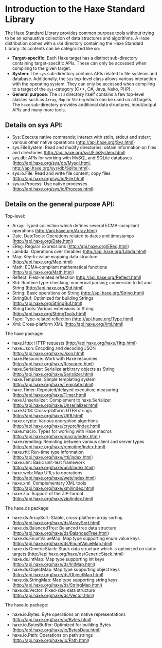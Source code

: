 Introduction to the Haxe Standard Library
=======

The Haxe Standard Library provides common purpose tools without trying to be an exhaustive collection of data structures and algorithms. A Haxe distribution comes with a `std` directory containing the Haxe Standard Library. Its contents can be categorized like so:

* **Target-specific**: Each Haxe target has a distinct sub-directory containing target-specific APIs. These can only be accessed when compiling to the given target.
* **System**: The `sys` sub-directory contains APIs related to file systems and database. Additionally, the `Sys` top-level class allows various interaction with the operating system. They can only be accessed when compiling to a target of the `sys`-category (C++, C#, Java, Neko, PHP).
* **General purpose**: The `std` directory itself contains a few top-level classes such as `Array`, `Map` or `String` which can be used on all targets. The `haxe` sub-directory provides additional data structures, input/output APIs and many more tools.

Details on sys API:
--------------

* Sys: Execute native commands; interact with stdin, stdout and stderr; various other native operations (<http://api.haxe.org/Sys.html>)
* sys.FileSystem: Read and modify directories; obtain information on files and directories (<http://api.haxe.org/sys/FileSystem.html>)
* sys.db: APIs for working with MySQL and SQLite databases (<http://api.haxe.org/sys/db/Mysql.html>, <http://api.haxe.org/sys/db/Sqlite.html>).
* sys.io.File: Read and write file content; copy files (<http://api.haxe.org/sys/io/File.html>)
* sys.io.Process: Use native processes (<http://api.haxe.org/sys/io/Process.html>)

Details on the general purpose API:
--------------

Top-level:

* Array: Typed collection which defines several ECMA-compliant operations (<http://api.haxe.org/Array.html>)
* Date, DateTools: Operations related to dates and timestamps (<http://api.haxe.org/Date.html>)
* EReg: Regular Expressions (<http://api.haxe.org/EReg.html>)
* Lambda: Operations over iterables (<http://api.haxe.org/Labda.html>)
* Map: Key-to-value mapping data structure (<http://api.haxe.org/Map.html>)
* Math: ECMA-compliant mathematical functions (<http://api.haxe.org/Math.html>)
* Reflect: Field-related reflection (<http://api.haxe.org/Reflect.html>)
* Std: Runtime type-checking; numerical parsing; conversion to Int and String (<http://api.haxe.org/Std.html>)
* String: Basic operations on String (<http://api.haxe.org/String.html>)
* StringBuf: Optimized for building Strings (<http://api.haxe.org/StringBuf.html>)
* StringTools: Various extensions to String (<http://api.haxe.org/StringTools.html>)
* Type: Type-related reflection (<http://api.haxe.org/Type.html>)
* Xml: Cross-platform XML (<http://api.haxe.org/Xml.html>)
 
The haxe package:

* haxe.Http: HTTP requests (<http://api.haxe.org/haxe/Http.html>)
* haxe.Json: Encoding and decoding JSON (<http://api.haxe.org/haxe/Json.html>)
* haxe.Resource: Work with Haxe resources (<http://api.haxe.org/haxe/Resource.html>)
* haxe.Serializer: Serialize arbitrary objects as String (<http://api.haxe.org/haxe/Serializer.html>)
* haxe.Template: Simple templating system (<http://api.haxe.org/haxe/Template.html>)
* haxe.Timer: Repeated/delayed execution; measuring (<http://api.haxe.org/haxe/Timer.html>)
* haxe.Unserializer: Complement to haxe.Serializer (<http://api.haxe.org/haxe/Unserializer.html>)
* haxe.Utf8: Cross-platform UTF8 strings (<http://api.haxe.org/haxe/Utf8.html>)
* haxe.crypto: Various encryption algorhtms (<http://api.haxe.org/haxe/crypto/index.html>)
* haxe.macro: Types for working with Haxe macros (<http://api.haxe.org/haxe/macro/index.html>)
* haxe.remoting: Remoting between various client and server types (<http://api.haxe.org/haxe/remoting/index.html>)
* haxe.rtti: Run-time type information (<http://api.haxe.org/haxe/rtti/index.html>)
* haxe.unit: Basic unit-test framework (<http://api.haxe.org/haxe/unit/index.html>)
* haxe.web: Map URLs to operations (<http://api.haxe.org/haxe/web/index.html>)
* haxe.xml: Complementary XML tools (<http://api.haxe.org/haxe/xml/index.html>)
* haxe.zip: Support of the ZIP-format (<http://api.haxe.org/haxe/zip/index.html>)

The haxe.ds package:

* haxe.ds.ArraySort: Stable, cross-platform array sorting (<http://api.haxe.org/haxe/ds/ArraySort.html>)
* haxe.ds.BalancedTree: Balanced tree data structure (<http://api.haxe.org/haxe/ds/BalancedTree.html>)
* haxe.ds.EnumValueMap: Map type supporting enum value keys (<http://api.haxe.org/haxe/ds/EnumValueMap.html>)
* haxe.ds.GenericStack: Stack data structure which is optimized on static targets (<http://api.haxe.org/haxe/ds/GenericStack.html>)
* haxe.ds.IntMap: Map type supporting Int keys (<http://api.haxe.org/haxe/ds/IntMap.html>)
* haxe.ds.ObjectMap: Map type supporting object keys (<http://api.haxe.org/haxe/ds/ObjectMap.html>)
* haxe.ds.StringMap: Map type supporting string keys (<http://api.haxe.org/haxe/ds/StringMap.html>)
* haxe.ds.Vector: Fixed-size data structure (<http://api.haxe.org/haxe/ds/Vector.html>)

The haxe.io package:

* haxe.io.Bytes: Byte operations on native representations (<http://api.haxe.org/haxe/io/Bytes.html>)
* haxe.io.BytesBuffer: Optimized for building Bytes (<http://api.haxe.org/haxe/io/BytesData.html>)
* haxe.io.Path: Operations on path strings (<http://api.haxe.org/haxe/io/Path.html>)
